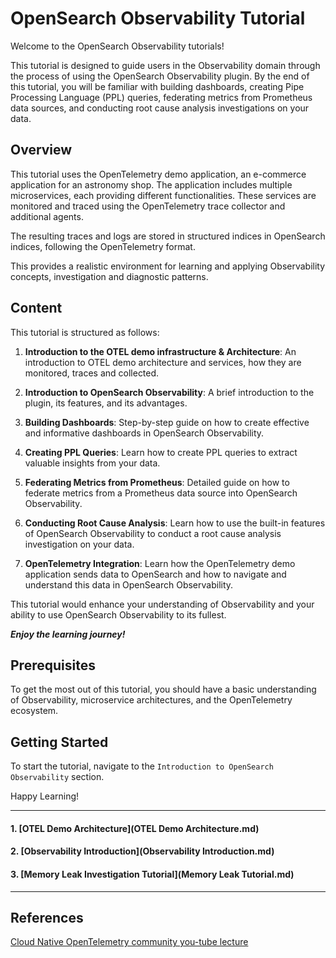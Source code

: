 # OpenSearch Observability Tutorial

Welcome to the OpenSearch Observability tutorials! 

This tutorial is designed to guide users in the Observability domain through the process of using the OpenSearch Observability plugin. By the end of this tutorial, you will be familiar with building dashboards, creating Pipe Processing Language (PPL) queries, federating metrics from Prometheus data sources, and conducting root cause analysis investigations on your data.

## Overview

This tutorial uses the OpenTelemetry demo application, an e-commerce application for an astronomy shop. The application includes multiple microservices, each providing different functionalities. These services are monitored and traced using the OpenTelemetry trace collector and additional agents.

The resulting traces and logs are stored in structured indices in OpenSearch indices, following the OpenTelemetry format. 

This provides a realistic environment for learning and applying Observability concepts, investigation and diagnostic patterns.

## Content

This tutorial is structured as follows:

1. **Introduction to the OTEL demo infrastructure & Architecture**: An introduction to OTEL demo architecture and services, how they are monitored, traces and collected.

2. **Introduction to OpenSearch Observability**: A brief introduction to the plugin, its features, and its advantages.

3. **Building Dashboards**: Step-by-step guide on how to create effective and informative dashboards in OpenSearch Observability.

4. **Creating PPL Queries**: Learn how to create PPL queries to extract valuable insights from your data.

5. **Federating Metrics from Prometheus**: Detailed guide on how to federate metrics from a Prometheus data source into OpenSearch Observability.

6. **Conducting Root Cause Analysis**: Learn how to use the built-in features of OpenSearch Observability to conduct a root cause analysis investigation on your data.

7. **OpenTelemetry Integration**: Learn how the OpenTelemetry demo application sends data to OpenSearch and how to navigate and understand this data in OpenSearch Observability.

This tutorial would enhance your understanding of Observability and your ability to use OpenSearch Observability to its fullest.

**_Enjoy the learning journey!_**

## Prerequisites

To get the most out of this tutorial, you should have a basic understanding of Observability, microservice architectures, and the OpenTelemetry ecosystem.

## Getting Started

To start the tutorial, navigate to the `Introduction to OpenSearch Observability` section.

Happy Learning!

---

#### 1. [OTEL Demo Architecture](OTEL Demo Architecture.md) 

#### 2. [Observability Introduction](Observability Introduction.md) 

#### 3. [Memory Leak Investigation Tutorial](Memory Leak Tutorial.md) 


---
## References

[Cloud Native OpenTelemetry community you-tube lecture](https://www.youtube.com/watch?v=kD0EAjly9jc)